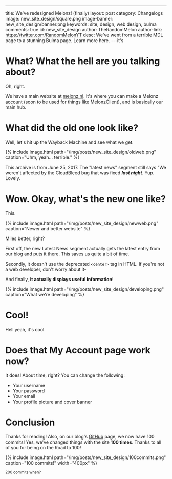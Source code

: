 ---
title: We've redesigned Melonz! (finally)
layout: post
category: Changelogs
image: new_site_design/square.png
image-banner: new_site_design/banner.png
keywords: site, design, web design, bulma
comments: true
id: new_site_design
author: TheRandomMelon
author-link: https://twitter.com/RandomMelonYT
desc: We've went from a terrible MDL page to a stunning Bulma page. Learn more here.
---it's

# What? What the hell are you talking about?
Oh, right.

We have a main website at <a href="https://melonz.nl">melonz.nl</a>. It's where you can make a Melonz account (soon to be used for things like MelonzClient), and is basically our main hub.

# What did the old one look like?
Well, let's hit up the Wayback Machine and see what we get.

{% include image.html path="/img/posts/new_site_design/oldweb.png" caption="Uhm, yeah... terrible." %}

This archive is from June 25, 2017. The "latest news" segment still says "We weren't affected by the CloudBleed bug that was fixed _**last night**_. Yup. Lovely.

# Wow. Okay, what's the new one like?
This.

{% include image.html path="/img/posts/new_site_design/newweb.png" caption="Newer and better website" %}

Miles better, right?

First off, the new Latest News segment actually gets the latest entry from our blog and puts it there. This saves us quite a bit of time.

Secondly, it doesn't use the deprecated ``<center>`` tag in HTML. If you're not a web developer, don't worry about it-

And finally, **it actually displays useful information**!

{% include image.html path="/img/posts/new_site_design/developing.png" caption="What we're developing" %}

# Cool!
Hell yeah, it's cool.

# Does that My Account page work now?
It does! About time, right? You can change the following:

- Your username
- Your password
- Your email
- Your profile picture and cover banner

# Conclusion
Thanks for reading! Also, on our blog's <a href="https://github.com/Melonz/melonz.github.io">GitHub</a> page, we now have 100 commits! Yes, we've changed things with the site **100 times**. Thanks to all of you for being on the Road to 100!

{% include image.html path="/img/posts/new_site_design/100commits.png" caption="100 commits!" width="400px" %}

<small>200 commits when?</small>
